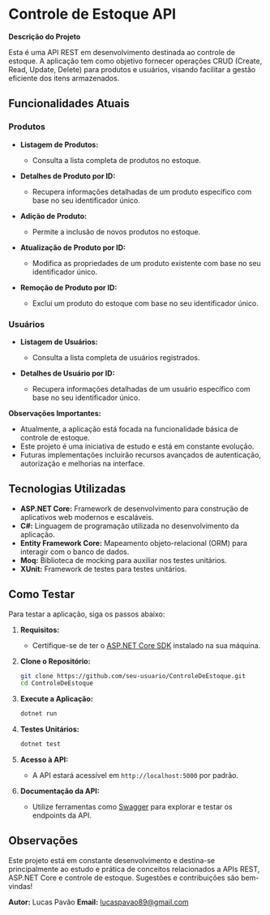 # Controle de Estoque API

**Descrição do Projeto**

Esta é uma API REST em desenvolvimento destinada ao controle de estoque. A aplicação tem como objetivo fornecer operações CRUD (Create, Read, Update, Delete) para produtos e usuários, visando facilitar a gestão eficiente dos itens armazenados.

## Funcionalidades Atuais

### Produtos

- **Listagem de Produtos:**
  - Consulta a lista completa de produtos no estoque.

- **Detalhes de Produto por ID:**
  - Recupera informações detalhadas de um produto específico com base no seu identificador único.

- **Adição de Produto:**
  - Permite a inclusão de novos produtos no estoque.

- **Atualização de Produto por ID:**
  - Modifica as propriedades de um produto existente com base no seu identificador único.

- **Remoção de Produto por ID:**
  - Exclui um produto do estoque com base no seu identificador único.

### Usuários

- **Listagem de Usuários:**
  - Consulta a lista completa de usuários registrados.

- **Detalhes de Usuário por ID:**
  - Recupera informações detalhadas de um usuário específico com base no seu identificador único.

**Observações Importantes:**
- Atualmente, a aplicação está focada na funcionalidade básica de controle de estoque.
- Este projeto é uma iniciativa de estudo e está em constante evolução.
- Futuras implementações incluirão recursos avançados de autenticação, autorização e melhorias na interface.

## Tecnologias Utilizadas

- **ASP.NET Core:** Framework de desenvolvimento para construção de aplicativos web modernos e escaláveis.
- **C#:** Linguagem de programação utilizada no desenvolvimento da aplicação.
- **Entity Framework Core:** Mapeamento objeto-relacional (ORM) para interagir com o banco de dados.
- **Moq:** Biblioteca de mocking para auxiliar nos testes unitários.
- **XUnit:** Framework de testes para testes unitários.

## Como Testar

Para testar a aplicação, siga os passos abaixo:

1. **Requisitos:**
   - Certifique-se de ter o [ASP.NET Core SDK](https://dotnet.microsoft.com/download) instalado na sua máquina.

2. **Clone o Repositório:**
   ```bash
   git clone https://github.com/seu-usuario/ControleDeEstoque.git
   cd ControleDeEstoque
   ```

3. **Execute a Aplicação:**
   ```bash
   dotnet run
   ```

4. **Testes Unitários:**
   ```bash
   dotnet test
   ```

5. **Acesso à API:**
   - A API estará acessível em `http://localhost:5000` por padrão.

6. **Documentação da API:**
   - Utilize ferramentas como [Swagger](https://swagger.io/) para explorar e testar os endpoints da API.

## Observações

Este projeto está em constante desenvolvimento e destina-se principalmente ao estudo e prática de conceitos relacionados a APIs REST, ASP.NET Core e controle de estoque. Sugestões e contribuições são bem-vindas!

**Autor:** Lucas Pavão
**Email:** lucaspavao89@gmail.com
